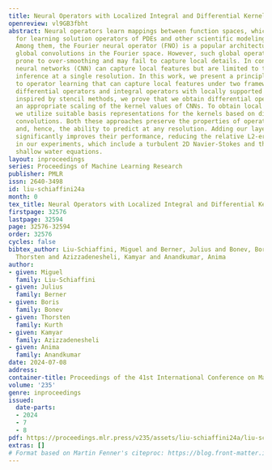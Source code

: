 ```yaml
---
title: Neural Operators with Localized Integral and Differential Kernels
openreview: vl9GB3fbht
abstract: Neural operators learn mappings between function spaces, which is practical
  for learning solution operators of PDEs and other scientific modeling applications.
  Among them, the Fourier neural operator (FNO) is a popular architecture that performs
  global convolutions in the Fourier space. However, such global operations are often
  prone to over-smoothing and may fail to capture local details. In contrast, convolutional
  neural networks (CNN) can capture local features but are limited to training and
  inference at a single resolution. In this work, we present a principled approach
  to operator learning that can capture local features under two frameworks by learning
  differential operators and integral operators with locally supported kernels. Specifically,
  inspired by stencil methods, we prove that we obtain differential operators under
  an appropriate scaling of the kernel values of CNNs. To obtain local integral operators,
  we utilize suitable basis representations for the kernels based on discrete-continuous
  convolutions. Both these approaches preserve the properties of operator learning
  and, hence, the ability to predict at any resolution. Adding our layers to FNOs
  significantly improves their performance, reducing the relative L2-error by 34-72%
  in our experiments, which include a turbulent 2D Navier-Stokes and the spherical
  shallow water equations.
layout: inproceedings
series: Proceedings of Machine Learning Research
publisher: PMLR
issn: 2640-3498
id: liu-schiaffini24a
month: 0
tex_title: Neural Operators with Localized Integral and Differential Kernels
firstpage: 32576
lastpage: 32594
page: 32576-32594
order: 32576
cycles: false
bibtex_author: Liu-Schiaffini, Miguel and Berner, Julius and Bonev, Boris and Kurth,
  Thorsten and Azizzadenesheli, Kamyar and Anandkumar, Anima
author:
- given: Miguel
  family: Liu-Schiaffini
- given: Julius
  family: Berner
- given: Boris
  family: Bonev
- given: Thorsten
  family: Kurth
- given: Kamyar
  family: Azizzadenesheli
- given: Anima
  family: Anandkumar
date: 2024-07-08
address:
container-title: Proceedings of the 41st International Conference on Machine Learning
volume: '235'
genre: inproceedings
issued:
  date-parts:
  - 2024
  - 7
  - 8
pdf: https://proceedings.mlr.press/v235/assets/liu-schiaffini24a/liu-schiaffini24a.pdf
extras: []
# Format based on Martin Fenner's citeproc: https://blog.front-matter.io/posts/citeproc-yaml-for-bibliographies/
---
```

